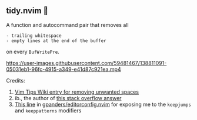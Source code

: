 ## tidy.nvim 🧹

A function and autocommand pair that removes all

    - trailing whitespace
    - empty lines at the end of the buffer

on every `BufWritePre`.


https://user-images.githubusercontent.com/59481467/138811091-05031eb1-96fc-4915-a349-e41d87c921ea.mp4


Credits:
1. [Vim Tips Wiki entry for removing unwanted spaces](https://vim.fandom.com/wiki/Remove_unwanted_spaces#Automatically_removing_all_trailing_whitespace)
2. ib., the author of [this stack overflow answer](https://stackoverflow.com/a/7501902)
3. [This line](https://github.com/gpanders/editorconfig.nvim/blob/ae3586771996b2fb1662eb0c17f5d1f4f5759bb7/lua/editorconfig.lua#L180)
in [gpanders/editorconfig.nvim](https://github.com/gpanders/editorconfig.nvim) for exposing me to the `keepjumps`
and `keeppatterns` modifiers
